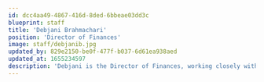 ```yaml
---
id: dcc4aa49-4867-416d-8ded-6bbeae03dd3c
blueprint: staff
title: 'Debjani Brahmachari'
position: 'Director of Finances'
image: staff/debjanib.jpg
updated_by: 829e2150-be0f-477f-b037-6d61ea938aed
updated_at: 1655234597
description: 'Debjani is the Director of Finances, working closely with the Comptroller to produce monthly financial reports and year-end audit preparations.'
---
```

